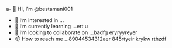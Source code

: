 a- 👋 Hi, I’m @bestamani001
- 👀 I’m interested in ...
- 🌱 I’m currently learning ...ert u
- 💞️ I’m looking to collaborate on ...badfg eryryyreyer
- 📫 How to reach me ...89044534312aer
845rtyeir krykw rthzdf
<!---tdhtrhр укееу
bestamani001/bestamani001 is a ✨ special ✨ repository because its `README.md` (this file) appears on your GitHub profile.
You can click the Preview link to take a look at your changes.
--->
